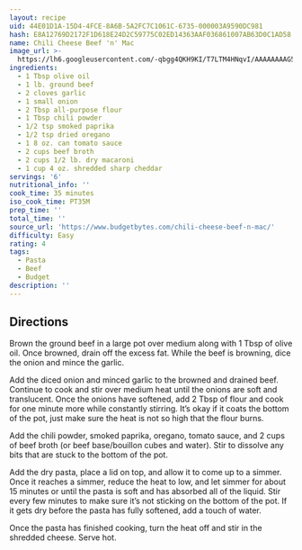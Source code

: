 ```yaml
---
layout: recipe
uid: 44E01D1A-15D4-4FCE-8A6B-5A2FC7C1061C-6735-000003A9590DC981
hash: E8A12769D2172F1D618E24D2C59775C02ED14363AAF036861007AB63D0C1AD58
name: Chili Cheese Beef 'n' Mac
image_url: >-
  https://lh6.googleusercontent.com/-qbgg4QKH9KI/T7LTM4HNqvI/AAAAAAAAG5M/2OZZzfHws1g/s640/Chili+Cheese+Beef+n+Mac+scene.jpg
ingredients:
  - 1 Tbsp olive oil
  - 1 lb. ground beef
  - 2 cloves garlic
  - 1 small onion
  - 2 Tbsp all-purpose flour
  - 1 Tbsp chili powder
  - 1/2 tsp smoked paprika
  - 1/2 tsp dried oregano
  - 1 8 oz. can tomato sauce
  - 2 cups beef broth
  - 2 cups 1/2 lb. dry macaroni
  - 1 cup 4 oz. shredded sharp cheddar
servings: '6'
nutritional_info: ''
cook_time: 35 minutes
iso_cook_time: PT35M
prep_time: ''
total_time: ''
source_url: 'https://www.budgetbytes.com/chili-cheese-beef-n-mac/'
difficulty: Easy
rating: 4
tags:
  - Pasta
  - Beef
  - Budget
description: ''
---
```

## Directions

Brown the ground beef in a large pot over medium along with 1 Tbsp of olive oil. Once browned, drain off the excess fat. While the beef is browning, dice the onion and mince the garlic.

Add the diced onion and minced garlic to the browned and drained beef. Continue to cook and stir over medium heat until the onions are soft and translucent. Once the onions have softened, add 2 Tbsp of flour and cook for one minute more while constantly stirring. It’s okay if it coats the bottom of the pot, just make sure the heat is not so high that the flour burns.

Add the chili powder, smoked paprika, oregano, tomato sauce, and 2 cups of beef broth (or beef base/bouillon cubes and water). Stir to dissolve any bits that are stuck to the bottom of the pot.

Add the dry pasta, place a lid on top, and allow it to come up to a simmer. Once it reaches a simmer, reduce the heat to low, and let simmer for about 15 minutes or until the pasta is soft and has absorbed all of the liquid. Stir every few minutes to make sure it’s not sticking on the bottom of the pot. If it gets dry before the pasta has fully softened, add a touch of water.

Once the pasta has finished cooking, turn the heat off and stir in the shredded cheese. Serve hot.
